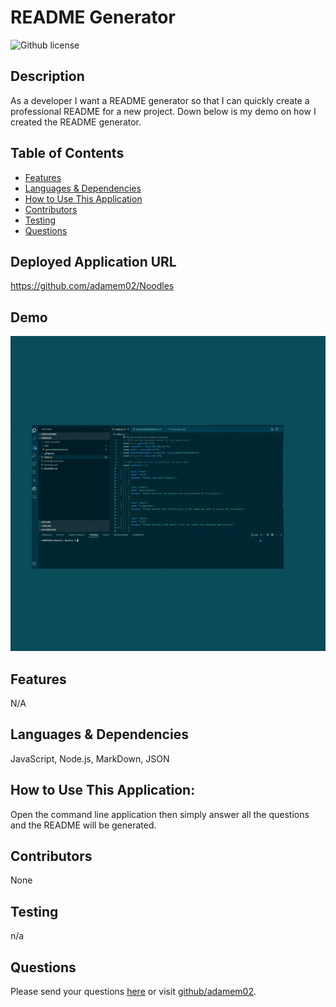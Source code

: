 # README Generator
  ![Github license](https://img.shields.io/badge/license--blue.svg)
  ## Description
  As a developer
I want a README generator
so that I can quickly create a professional README for a new project. Down below is my demo on how I created the README generator.
## Table of Contents
  * [Features](#features)
  * [Languages & Dependencies](#languagesanddependencies)
  * [How to Use This Application](#HowtoUseThisApplication)
  * [Contributors](#contributors)
  * [Testing](#testing)
  * [Questions](#questions)
  ## Deployed Application URL
  https://github.com/adamem02/Noodles
  ## Demo
  ![Alt text](Readme.gif)
  ## Features
  N/A
  ## Languages & Dependencies
  JavaScript, Node.js, MarkDown, JSON
  ## How to Use This Application:
  Open the command line application then simply answer all the questions and the README will be generated. 
  ## Contributors
  None
  ## Testing
  n/a
  ## Questions
  Please send your questions [here](mailto:adamem619@gmail.com?subject=[GitHub]%20Dev%20Connect) or visit [github/adamem02](https://github.com/adamem02).
